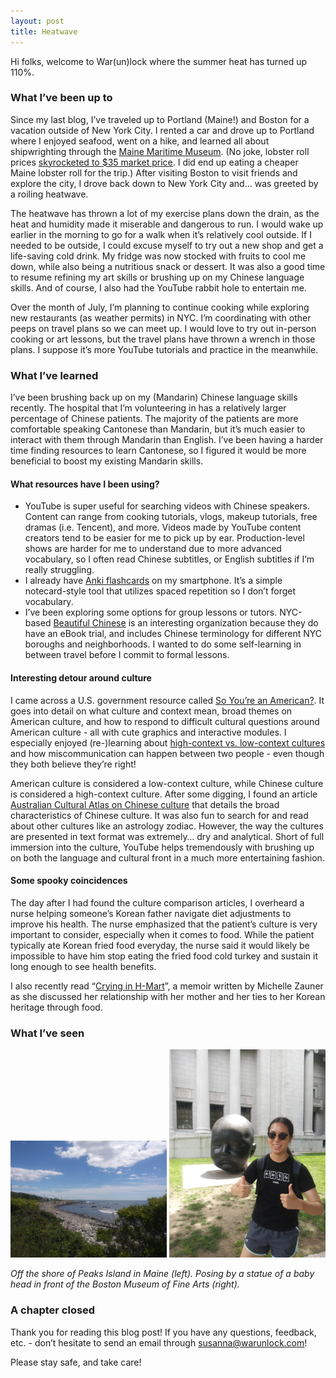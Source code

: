 ```yaml
---
layout: post
title: Heatwave
---
```


Hi folks, welcome to War(un)lock where the summer heat has turned up 110%.


### What I’ve been up to
Since my last blog, I’ve traveled up to Portland (Maine!) and Boston for a vacation outside of New York City. I rented a car and drove up to Portland where I enjoyed seafood, went on a hike, and learned all about shipwrighting through the [Maine Maritime Museum](https://www.mainemaritimemuseum.org). (No joke, lobster roll prices [skyrocketed to $35 market price](https://www.npr.org/2021/05/28/1000850663/the-year-we-learned-to-cook-seafood-at-home-and-sent-prices-soaring). I did end up eating a cheaper Maine lobster roll for the trip.) After visiting Boston to visit friends and explore the city, I drove back down to New York City and… was greeted by a roiling heatwave.

The heatwave has thrown a lot of my exercise plans down the drain, as the heat and humidity made it miserable and dangerous to run. I would wake up earlier in the morning to go for a walk when it’s relatively cool outside. If I needed to be outside, I could excuse myself to try out a new shop and get a life-saving cold drink. My fridge was now stocked with fruits to cool me down, while also being a nutritious snack or dessert. It was also a good time to resume refining my art skills or brushing up on my Chinese language skills. And of course, I also had the YouTube rabbit hole to entertain me.

Over the month of July, I’m planning to continue cooking while exploring new restaurants (as weather permits) in NYC. I’m coordinating with other peeps on travel plans so we can meet up. I would love to try out in-person cooking or art lessons, but the travel plans have thrown a wrench in those plans. I suppose it’s more YouTube tutorials and practice in the meanwhile.


### What I’ve learned

I’ve been brushing back up on my (Mandarin) Chinese language skills recently. The hospital that I’m volunteering in has a relatively larger percentage of Chinese patients. The majority of the patients are more comfortable speaking Cantonese than Mandarin, but it’s much easier to interact with them through Mandarin than English. I’ve been having a harder time finding resources to learn Cantonese, so I figured it would be more beneficial to boost my existing Mandarin skills.

#### What resources have I been using?

* YouTube is super useful for searching videos with Chinese speakers. Content can range from cooking tutorials, vlogs, makeup tutorials, free dramas (i.e. Tencent), and more. Videos made by YouTube content creators tend to be easier for me to pick up by ear. Production-level shows are harder for me to understand due to more advanced vocabulary, so I often read Chinese subtitles, or English subtitles if I’m really struggling.
* I already have [Anki flashcards](https://apps.ankiweb.net) on my smartphone. It’s a simple notecard-style tool that utilizes spaced repetition so I don’t forget vocabulary.
* I’ve been exploring some options for group lessons or tutors. NYC-based [Beautiful Chinese](https://www.beautifulmandarin.com) is an interesting organization because they do have an eBook trial, and includes Chinese terminology for different NYC boroughs and neighborhoods. I wanted to do some self-learning in between travel before I commit to formal lessons.

#### Interesting detour around culture

I came across a U.S. government resource called [So You’re an American?](https://www.state.gov/courses/answeringdifficultquestions/html/app.htm?p=module1_p1.htm). It goes into detail on what culture and context mean, broad themes on American culture, and how to respond to difficult cultural questions around American culture - all with cute graphics and interactive modules. I especially enjoyed (re-)learning about [high-context vs. low-context cultures](https://www.state.gov/courses/answeringdifficultquestions/html/app.htm?p=module3_p3.htm) and how miscommunication can happen between two people - even though they both believe they’re right!

American culture is considered a low-context culture, while Chinese culture is considered a high-context culture. After some digging, I found an article [Australian Cultural Atlas on Chinese culture](https://culturalatlas.sbs.com.au/chinese-culture/chinese-culture-core-concepts#chinese-culture-core-concepts) that details the broad characteristics of Chinese culture. It was also fun to search for and read about other cultures like an astrology zodiac. However, the way the cultures are presented in text format was extremely… dry and analytical. Short of full immersion into the culture, YouTube helps tremendously with brushing up on both the language and cultural front in a much more entertaining fashion.

#### Some spooky coincidences

The day after I had found the culture comparison articles, I overheard a nurse helping someone’s Korean father navigate diet adjustments to improve his health. The nurse emphasized that the patient’s culture is very important to consider, especially when it comes to food. While the patient typically ate Korean fried food everyday, the nurse said it would likely be impossible to have him stop eating the fried food cold turkey and sustain it long enough to see health benefits.

I also recently read “[Crying in H-Mart](https://www.amazon.com/Crying-Mart-Memoir-Michelle-Zauner/dp/0525657746)”, a memoir written by Michelle Zauner as she discussed her relationship with her mother and her ties to her Korean heritage through food.


### What I’ve seen

<div style="text-align:center"><img src="/images/blog6/blog6-portland_peaks.jpg" width="250"> <img src="/images/blog6/blog6-boston_baby.jpg" width="250"></div>

*Off the shore of Peaks Island in Maine (left). Posing by a statue of a baby head in front of the Boston Museum of Fine Arts (right).*


### A chapter closed

Thank you for reading this blog post! If you have any questions, feedback, etc. - don’t hesitate to send an email through [susanna@warunlock.com](mailto:susanna@warunlock.com)!

Please stay safe, and take care!
